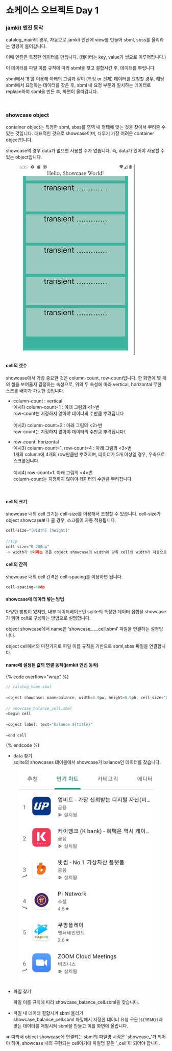 # 쇼케이스 오브젝트 Day 1

### jamkit 엔진 동작

catalog\_main의 경우, 자동으로 jamkit 엔진에 view를 만들어 sbml, sbss를 올리라는 명령이 들어갑니다.

이때 엔진은 특정한 데이터를 만듭니다. (데이터는 key, value가 쌍으로 이루어집니다.)

이 데이터를 파일 이름 규칙에 따라 sbml을 찾고 결합시킨 후, 데이터를 뿌립니다.

sbml에서 ’$’를 이용해 아래의 그림과 같이 (특정 or 전체) 데이터를 요청할 경우, 해당 sbml에서 요청하는 데이터를 찾은 후, sbml 내 요청 부문과 일치하는 데이터로 replace하여 sbml을 만든 후, 화면이 올라갑니다.

<figure><img src="../.gitbook/assets/image (2) (1).png" alt=""><figcaption></figcaption></figure>

### showcase object

container object는 특정한 sbml, sbss를 영역 내 형태에 맞는 것을 찾아서 뿌려줄 수 있는 것입니다. 대표적인 것으로 showcase이며, 다루기 가장 어려운 container object입니다.

showcase의 경우 data가 없으면 사용할 수가 없습니다. 즉, data가 있어야 사용할 수 있는 object입니다.

<figure><img src="../.gitbook/assets/image (17).png" alt=""><figcaption></figcaption></figure>

#### cell의 갯수

showcase에서 가장 중요한 것은 column-count, row-count입니다. 한 화면에 몇 개의 셀을 보여줄지 결정하는 속성으로, 위의 두 속성에 따라 vertical, horizontal 무한 스크롤 배치가 가능한 것입니다.

* column-count : vertical\
  예시1) column-count=1 : 아래 그림의 <1>번\
  row-count는 지정하지 않아야 데이터의 수만큼 뿌려집니다\
  \
  예시2) column-count=2 : 아래 그림의 <2>번\
  row-count는 지정하지 않아야 데이터의 수만큼 뿌려집니다\

* row-count: horizontal\
  예시3) column-count=1, row-count=4 : 아래 그림의 <3>번\
  1개의 column에 4개의 row만큼만 뿌려지며, 데이터가 5개 이상일 경우, 우측으로 스크롤됩니다.\
  \
  예시4) row-count=1: 아래 그림의 <4>번\
  column-count는 지정하지 않아야 데이터의 수만큼 뿌려집니다

<figure><img src="../.gitbook/assets/image (12) (1).png" alt=""><figcaption></figcaption></figure>

#### cell의 크기

showcase 내의 cell 크기는 cell-size를 이용해서 조정할 수 있습니다. cell-size가 object showcase보다 클 경우, 스크롤이 자동 적용됩니다.

```javascript
cell-size="[width] [height]"

//tip
cell-size="0 200dp"
-> width가 0이라는 것은 object showcase의 width에 맞춰 cell의 width가 자동으로 조정되는 것입니다.
```

#### cell의 간격

showcase 내의 cell 간격은 cell-spacing를 이용하면 됩니다.

```javascript
cell-spacing=40dp
```

#### showcase에 데이터 넣는 방법

다양한 방법이 있지만, 내부 데이터베이스인 sqlite의 특정한 데이터 집합을 showcase가 읽어 cell로 구성하는 방법으로 설명합니다.

object showcase에서 name은 ‘showcase\_…\_cell.sbml’ 파일을 연결하는 설정입니다.

object cell에서와 마찬가지로 파일 이름 규칙을 기반으로 sbml,sbss 파일을 연결합니다.

#### name에 설정된 값의 연결 동작(jamkit 엔진 동작)

{% code overflow="wrap" %}
```javascript
// catalog_home.sbml

=object showcase: name=balance, width=0.9pw, height=0.9ph, cell-size="0 30dp", cell-spacing=10dp

// showcase_balance_cell.sbml
=begin cell

=object label: text="balance ${title}"

=end cell
```
{% endcode %}

* data 찾기\
  sqlite의 showcases 테이블에서 showcase가 balance인 데이터를 찾습니다.

<figure><img src="../.gitbook/assets/image (18).png" alt=""><figcaption></figcaption></figure>

*   파일 찾기

    파일 이름 규칙에 따라 showcase\_balance\_cell.sbml을 찾습니다.
* 파일 내 데이터 결합시켜 sbml 올리기\
  showcase\_balance\_cell.sbml 파일에서 지정한 데이터 요청 구문`(${YEAR})`과 맞는 데이터를 매핑시켜 sbml을 만들고 이를 화면에 올립니다.

⇒ 따라서 object showcase에 연결되는 sbml의 파일명 시작은 'showcase\_'가 되어야 하며, showcase 내의 구현되는 cell이기에 파일명 끝은 '\_cell'이 되어야 합니다.
